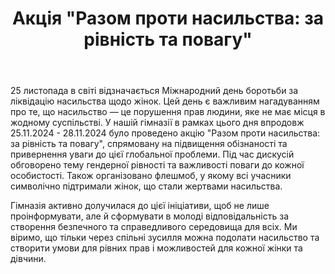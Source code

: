 ﻿---
title: 'Акція "Разом проти насильства: за рівність та повагу"'
---

25 листопада в світі відзначається Міжнародний день боротьби за ліквідацію насильства щодо жінок. Цей день є важливим нагадуванням про те, що насильство — це порушення прав людини, яке не має місця в жодному суспільстві. У нашій гімназії в рамках цього дня впродовж 25.11.2024 - 28.11.2024 було проведено акцію "Разом проти насильства: за рівність та повагу", спрямовану на підвищення обізнаності та привернення уваги до цієї глобальної проблеми. Під час дискусій обговорено тему гендерної рівності та важливості поваги до кожної особистості. Також організовано флешмоб, у якому всі учасники символічно підтримали жінок, що стали жертвами насильства.

Гімназія активно долучилася до цієї ініціативи, щоб не лише проінформувати, але й сформувати в молоді відповідальність за створення безпечного та справедливого середовища для всіх. Ми віримо, що тільки через спільні зусилля можна подолати насильство та створити умови для рівних прав і можливостей для кожної жінки та дівчини.

<slideshow />